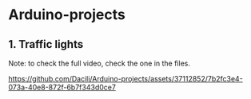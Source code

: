 # Arduino-projects


## 1. Traffic lights    
Note: to check the full video, check the one in the files.  

https://github.com/Dacili/Arduino-projects/assets/37112852/7b2fc3e4-073a-40e8-872f-6b7f343d0ce7

